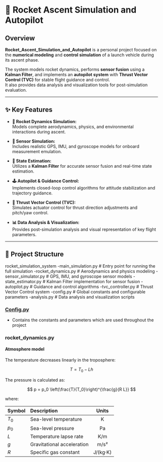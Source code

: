 # 🚀 Rocket Ascent Simulation and Autopilot

## Overview
**Rocket_Ascent_Simulation_and_Autopilot** is a personal project focused on the **numerical modeling** and **control simulation** of a launch vehicle during its ascent phase.  

The system models rocket dynamics, performs **sensor fusion** using a **Kalman Filter**, and implements an **autopilot system** with **Thrust Vector Control (TVC)** for stable flight guidance and control.  
It also provides data analysis and visualization tools for post-simulation evaluation.

---

## ✨ Key Features
- **🚀 Rocket Dynamics Simulation:**  
  Models complete aerodynamics, physics, and environmental interactions during ascent.

- **📡 Sensor Simulation:**  
  Includes realistic GPS, IMU, and gyroscope models for onboard measurement emulation.

- **🧠 State Estimation:**  
  Utilizes a **Kalman Filter** for accurate sensor fusion and real-time state estimation.

- **🕹️ Autopilot & Guidance Control:**  
  Implements closed-loop control algorithms for attitude stabilization and trajectory guidance.

- **🎯 Thrust Vector Control (TVC):**  
  Simulates actuator control for thrust direction adjustments and pitch/yaw control.

- **📊 Data Analysis & Visualization:**  
  Provides post-simulation analysis and visual representation of key flight parameters.

---

## 🧠 Project Structure
rocket_simulation_system
-main_simulation.py # Entry point for running the full simulation
-rocket_dynamics.py # Aerodynamics and physics modeling
-sensor_simulator.py # GPS, IMU, and gyroscope sensor models
-state_estimator.py # Kalman Filter implementation for sensor fusion
-autopilot.py # Guidance and control algorithms
-tvc_controller.py # Thrust Vector Control system
-config.py # Global constants and configurable parameters
-analysis.py # Data analysis and visualization scripts

<h3 style="text-decoration: underline;">Config.py</h3>

- Contains the constants and parameters which are used throughout the project


### rocket_dynamics.py

#### Atmosphere model

The temperature decreases linearly in the troposphere:

$$
T = T_0 - L h
$$

The pressure is calculated as:

$$
p = p_0 \left(\frac{T}{T_0}\right)^{\frac{g}{R L}}
$$

where:

| Symbol | Description | Units |
|:--|:--|:--:|
| $T_0$ | Sea-level temperature | K |
| $p_0$ | Sea-level pressure | Pa |
| $L$ | Temperature lapse rate | K/m |
| $g$ | Gravitational acceleration | m/s² |
| $R$ | Specific gas constant | J/(kg·K) |



